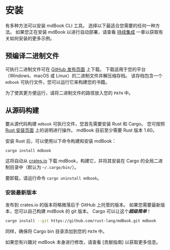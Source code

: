 # 安装

有多种方法可以安装 mdBook CLI 工具。
选择以下最适合您需要的任何一种方法。
如果您正在安装 mdBook 以进行自动部署，请查看 [持续集成][continuous integration] 一章以获取有关如何安装的更多示例。

[continuous integration]: ../continuous-integration.md

## 预编译二进制文件

可执行二进制文件可在 [GitHub 发布页面][releases] 上下载。
下载适用于您的平台（Windows、macOS 或 Linux）的二进制文件并解压缩存档。
该存档包含一个 `mdbook` 可执行文件，您可以运行它来构建您的书籍。

为了使其更方便运行，请将二进制文件的路径放入您的 `PATH` 中。


[releases]: https://github.com/rust-lang/mdBook/releases

## 从源码构建

要从源代码构建 `mdbook` 可执行文件，您首先需要安装 Rust 和 Cargo。
您可按照 [Rust 安装页面][Rust installation page] 上的说明进行操作。
mdBook 目前至少需要 Rust 版本 1.60。

安装 Rust 后，可以使用以下命令构建和安装 mdBook：

```sh
cargo install mdbook
```

这将自动从 [crates.io] 下载 mdBook，构建它，并将其安装在 Cargo 的全局二进制目录中（默认为 `~/.cargo/bin/`）。

要卸载，请运行命令 `cargo uninstall mdbook`。

[Rust installation page]: https://www.rust-lang.org/tools/install
[crates.io]: https://crates.io/

### 安装最新版本

发布到 crates.io 的版本将略微落后于 GitHub 上托管的版本。
如果您需要最新版本，您可以自己构建 mdBook 的 git 版本。
Cargo 可以让这个***超级简单***！


```sh
cargo install --git https://github.com/rust-lang/mdBook.git mdbook
```

同样，确保将 Cargo bin 目录添加到您的 `PATH` 中。

如果您有兴趣对 mdBook 本身进行修改，请查看 [贡献指南] 以获取更多信息。


[Contributing Guide]: https://github.com/rust-lang/mdBook/blob/master/CONTRIBUTING.md
